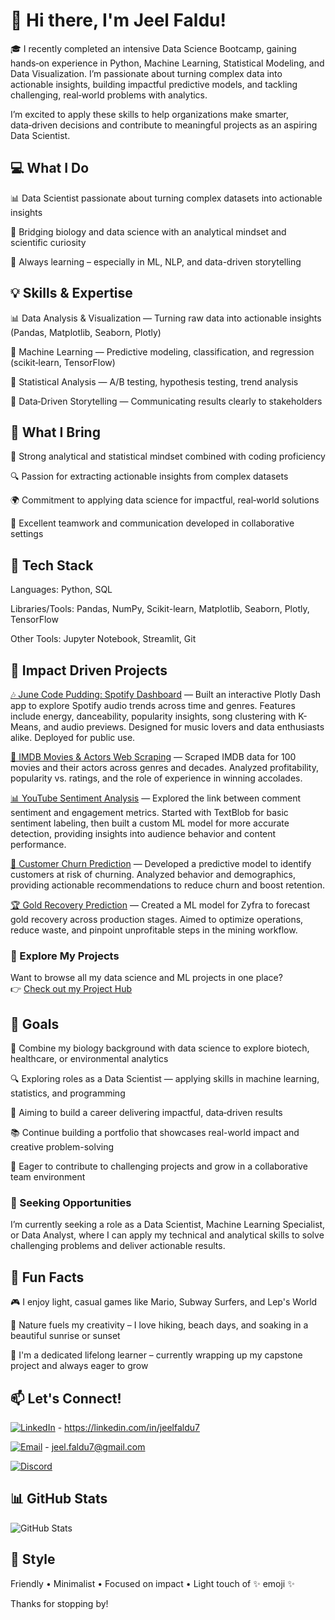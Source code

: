 # 👋 Hi there, I'm Jeel Faldu!

🎓 I recently completed an intensive Data Science Bootcamp, gaining hands‑on experience in Python, Machine Learning, Statistical Modeling, and Data Visualization. I’m passionate about turning complex data into actionable insights, building impactful predictive models, and tackling challenging, real‑world problems with analytics.

  I’m excited to apply these skills to help organizations make smarter, data‑driven decisions and contribute to meaningful projects as an aspiring Data Scientist.

## 💻 What I Do

📊 Data Scientist passionate about turning complex datasets into actionable insights

🧪 Bridging biology and data science with an analytical mindset and scientific curiosity

🌱 Always learning – especially in ML, NLP, and data-driven storytelling

## 💡 Skills & Expertise

📊 Data Analysis & Visualization — Turning raw data into actionable insights (Pandas, Matplotlib, Seaborn, Plotly)

🤖 Machine Learning — Predictive modeling, classification, and regression (scikit‑learn, TensorFlow)

🧮 Statistical Analysis — A/B testing, hypothesis testing, trend analysis

💬 Data‑Driven Storytelling — Communicating results clearly to stakeholders

## 💼 What I Bring
🧠 Strong analytical and statistical mindset combined with coding proficiency

🔍 Passion for extracting actionable insights from complex datasets

🌍 Commitment to applying data science for impactful, real‑world solutions

👥 Excellent teamwork and communication developed in collaborative settings

## 🔧 Tech Stack

Languages: Python, SQL

Libraries/Tools: Pandas, NumPy, Scikit-learn, Matplotlib, Seaborn, Plotly, TensorFlow

Other Tools: Jupyter Notebook, Streamlit, Git

## 🚀 Impact Driven Projects

[🎶 June Code Pudding: Spotify Dashboard](https://github.com/jeelfaldu7/june_code_jam) — Built an interactive Plotly Dash app to explore Spotify audio trends across time and genres. Features include energy, danceability, popularity insights, song clustering with K-Means, and audio previews. Designed for music lovers and data enthusiasts alike. Deployed for public use.

[🎥 IMDB Movies & Actors Web Scraping](https://github.com/JohnFDwy/imdb_web_scraping) — Scraped IMDB data for 100 movies and their actors across genres and decades. Analyzed profitability, popularity vs. ratings, and the role of experience in winning accolades.

[📊 YouTube Sentiment Analysis](https://github.com/betanight/youtube_sentiment_analysis) — Explored the link between comment sentiment and engagement metrics. Started with TextBlob for basic sentiment labeling, then built a custom ML model for more accurate detection, providing insights into audience behavior and content performance.

[👥 Customer Churn Prediction](https://github.com/jeelfaldu7/customer_churn_forecasting_for_interconnect) — Developed a predictive model to identify customers at risk of churning. Analyzed behavior and demographics, providing actionable recommendations to reduce churn and boost retention.

[🏆 Gold Recovery Prediction](https://github.com/jeelfaldu7/gold_recovery_prediction_using_machine_learning) — Created a ML model for Zyfra to forecast gold recovery across production stages. Aimed to optimize operations, reduce waste, and pinpoint unprofitable steps in the mining workflow.

### 📂 Explore My Projects

Want to browse all my data science and ML projects in one place?  
👉 [Check out my Project Hub](https://github.com/jeelfaldu7/project-hub)

## 🎯 Goals

🔬 Combine my biology background with data science to explore biotech, healthcare, or environmental analytics

🔍 Exploring roles as a Data Scientist — applying skills in machine learning, statistics, and programming

🚀 Aiming to build a career delivering impactful, data‑driven results

📚 Continue building a portfolio that showcases real-world impact and creative problem-solving

🌱 Eager to contribute to challenging projects and grow in a collaborative team environment

### 👔 Seeking Opportunities
I’m currently seeking a role as a Data Scientist, Machine Learning Specialist, or Data Analyst, where I can apply my technical and analytical skills to solve challenging problems and deliver actionable results.

## 🌟 Fun Facts

🎮 I enjoy light, casual games like Mario, Subway Surfers, and Lep's World

🌄 Nature fuels my creativity – I love hiking, beach days, and soaking in a beautiful sunrise or sunset

📘 I'm a dedicated lifelong learner – currently wrapping up my capstone project and always eager to grow

## 📫 Let's Connect!

[![LinkedIn](https://img.shields.io/badge/LinkedIn-blue?logo=linkedin&logoColor=white)](https://linkedin.com/in/jeelfaldu7) - https://linkedin.com/in/jeelfaldu7

[![Email](https://img.shields.io/badge/Email-D14836?logo=gmail&logoColor=white)](mailto:jeel.faldu7@gmail.com) - jeel.faldu7@gmail.com

[![Discord](https://img.shields.io/badge/Discord-5865F2?logo=discord&logoColor=white)](https://discord.gg/guH27V7B)

## 📊 GitHub Stats

![GitHub Stats](https://github-readme-stats.vercel.app/api?username=jeelfaldu7&show_icons=true&theme=default&cache_seconds=0)

## 🎨 Style

Friendly • Minimalist • Focused on impact • Light touch of ✨ emoji ✨

Thanks for stopping by!

